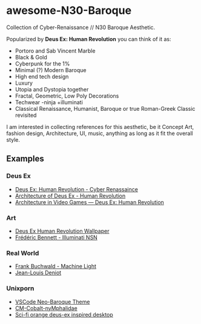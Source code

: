 # awesome-N30-Baroque

Collection of Cyber-Renaissance // N30 Baroque Aesthetic.

Popularized by **Deus Ex: Human Revolution** you can think of it as: 
  
  - Portoro and Sab Vincent Marble
  - Black & Gold
  - Cyberpunk for the 1%
  - Minimal (?) Modern Baroque
  - High end tech design
  - Luxury
  - Utopia and Dystopia together
  - Fractal, Geometric, Low Poly Decorations
  - Techwear -ninja +illuminati
  - Classical Renaissance, Humanist, Baroque or true Roman-Greek Classic revisited

I am interested in collecting references for this aesthetic, be it
Concept Art, fashion design, Architecture, UI, music, anything as long as it fit the
overall style.

## Examples

### Deus Ex

- [Deus Ex: Human Revolution - Cyber Renassaince](https://imgur.com/gallery/YZX8G)
- [Architecture of Deus Ex - Human Revolution](https://www.youtube.com/watch?v=_ypHM_b88Jw&list=PLD7519BFFBCE668B2)
- [Architecture in Video Games — Deus Ex: Human Revolution](https://medium.salimbo.me/architecture-in-video-games-deus-ex-human-revolution-4985235013f0)

### Art

- [Deus Ex Human Revolution Wallpaper](https://www.deviantart.com/dan-the-gir-man/art/Deus-Ex-Human-Revolution-Wallpaper-323141291)
- [Frédéric Bennett - Illuminati NSN](https://www.artstation.com/artwork/9zBEy)

### Real World

- [Frank Buchwald - Machine Light](https://www.frankbuchwald.com/)
- [Jean-Louis Deniot](https://www.ninatakesh.com/blog/jean-louis-deniot-the-parisian-designer-and-architect)

### Unixporn

- [VSCode Neo-Baroque Theme](https://github.com/mr-ubik/vscode-neo-baroque)
- [CM-Cobalt-nyMphalidae](https://www.reddit.com/r/unixporn/comments/a5r7su/i3wm_cmcobaltnymphalidae/)
- [Sci-fi orange deus-ex inspired desktop](https://www.reddit.com/r/unixporn/comments/5gv88w/i3_polybar_scifi_orange_deusex_inspired_desktop/)

